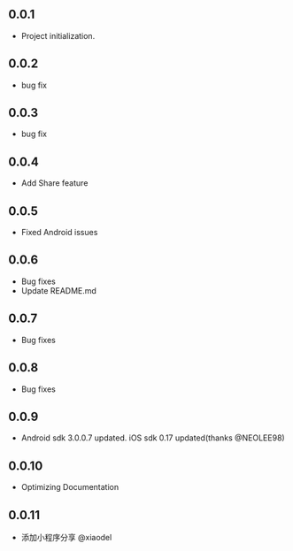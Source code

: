 ## 0.0.1

* Project initialization.

## 0.0.2

* bug fix

## 0.0.3

* bug fix

## 0.0.4

* Add Share feature

## 0.0.5

* Fixed Android issues

## 0.0.6

* Bug fixes
* Update README.md

## 0.0.7

* Bug fixes 

## 0.0.8

* Bug fixes

## 0.0.9

* Android sdk 3.0.0.7 updated. iOS sdk 0.17 updated(thanks @NEOLEE98)

## 0.0.10
* Optimizing Documentation

## 0.0.11
* 添加小程序分享 @xiaodel



